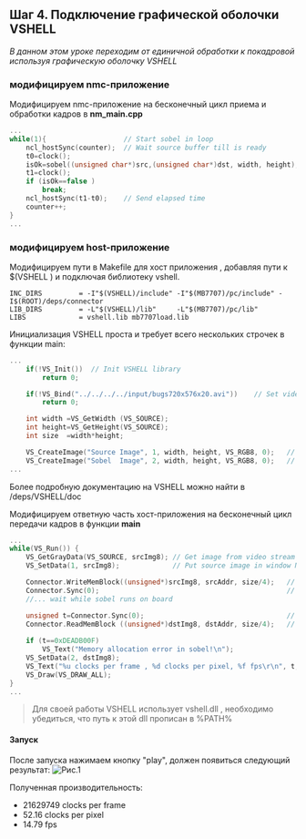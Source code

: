 ## Шаг 4. Подключение графической оболочки VSHELL 
*В данном этом уроке переходим от единичной обработки к покадровой используя графическую оболочку VSHELL*

### модифицируем nmc-приложение
Модифицируем nmc-приложение на бесконечный цикл приема и обработки кадров в **nm_main.cpp**
```cpp
...
while(1){					// Start sobel in loop 
	ncl_hostSync(counter);	// Wait source buffer till is ready 		
	t0=clock();
	isOk=sobel((unsigned char*)src,(unsigned char*)dst, width, height);
	t1=clock();
	if (isOk==false ) 
		break;
	ncl_hostSync(t1-t0);	// Send elapsed time 
	counter++;
}
...
```

### модифицируем  host-приложение
Модифицируем пути в Makefile для хост приложения , добавляя пути к $(VSHELL ) и подключая библиотеку vshell.
```
INC_DIRS         = -I"$(VSHELL)/include" -I"$(MB7707)/pc/include" -I$(ROOT)/deps/connector
LIB_DIRS         = -L"$(VSHELL)/lib"     -L"$(MB7707)/pc/lib"
LIBS             = vshell.lib mb7707load.lib
```

Инициализация VSHELL проста и требует всего нескольких строчек в функции main:
```cpp
...
	if(!VS_Init())	// Init VSHELL library
		return 0;

	if(!VS_Bind("../../../../input/bugs720x576x20.avi"))	// Set video sequence for playback
		return 0;

	int width =VS_GetWidth (VS_SOURCE);	
	int height=VS_GetHeight(VS_SOURCE);
	int size  =width*height;

    VS_CreateImage("Source Image", 1, width, height, VS_RGB8, 0);	// Create window for 8-bit source grayscale image
	VS_CreateImage("Sobel  Image", 2, width, height, VS_RGB8, 0);	// Create window for 8-bit result grayscale image
...
```	
Более подробную документацию на VSHELL можно найти в /deps/VSHELL/doc

Модифицируем ответную часть хост-приложения на бесконечный цикл передачи кадров в функции **main**

```cpp
...
while(VS_Run())	{
	VS_GetGrayData(VS_SOURCE, srcImg8);	// Get image from video stream
	VS_SetData(1, srcImg8);				// Put source image in window N1

	Connector.WriteMemBlock((unsigned*)srcImg8, srcAddr, size/4);	// Send image to shared memory of nmc 
	Connector.Sync(0);												// Barrier sync - force nmc to wait while new image is coming 
	//... wait while sobel runs on board

	unsigned t=Connector.Sync(0);									// Barrier sync - signal from nmc that sobel-filter is finished
	Connector.ReadMemBlock ((unsigned*)dstImg8, dstAddr, size/4);	// Read result image
		
	if (t==0xDEADB00F)
		VS_Text("Memory allocation error in sobel!\n");
	VS_SetData(2, dstImg8);
	VS_Text("%u clocks per frame , %d clocks per pixel, %f fps\r\n", t, t/size, 320000000.0/t );
	VS_Draw(VS_DRAW_ALL);
}
...
```	

> Для своей работы VSHELL использует vshell.dll , необходимо убедиться, что путь к этой dll прописан в %PATH%
#### Запуск
После запуска нажимаем кнопку "play", должен появиться следующий результат:
![Рис.1](http://savepic.su/5888492.jpg)

Полученная производительность:  
- 21629749 clocks per frame 
- 52.16 clocks per pixel
- 14.79 fps



